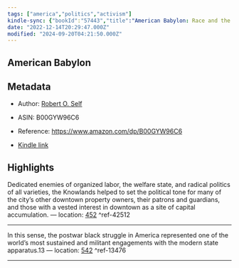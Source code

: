 ```yaml
---
tags: ["america","politics","activism"]
kindle-sync: {"bookId":"57443","title":"American Babylon: Race and the Struggle for Postwar Oakland (Politics and Society in Modern America Book 37)","author":"Robert O. Self","asin":"B00GYW96C6","lastAnnotatedDate":"2014-11-01","bookImageUrl":"https://m.media-amazon.com/images/I/81R5dWlWxzL._SY160.jpg","highlightsCount":2}
date: "2022-12-14T20:29:47.000Z"
modified: "2024-09-20T04:21:50.000Z"
---
```

## American Babylon

## Metadata

* Author: [Robert O. Self](https://www.amazon.com/Robert-O-Self/e/B001KEA5O6/ref=dp_byline_cont_ebooks_1)

* ASIN: B00GYW96C6

* Reference: <https://www.amazon.com/dp/B00GYW96C6>

* [Kindle link](kindle://book?action=open&asin=B00GYW96C6)

## Highlights

Dedicated enemies of organized labor, the welfare state, and radical politics of all varieties, the Knowlands helped to set the political tone for many of the city’s other downtown property owners, their patrons and guardians, and those with a vested interest in downtown as a site of capital accumulation. — location: [452](kindle://book?action=open&asin=B00GYW96C6&location=452) ^ref-42512

---

In this sense, the postwar black struggle in America represented one of the world’s most sustained and militant engagements with the modern state apparatus.13 — location: [542](kindle://book?action=open&asin=B00GYW96C6&location=542) ^ref-13476

---
